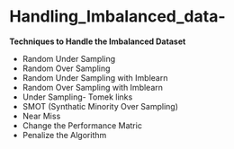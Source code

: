 ﻿# Handling_Imbalanced_data-

**Techniques to Handle the Imbalanced Dataset**

- Random Under Sampling
- Random Over Sampling
- Random Under Sampling with Imblearn
- Random Over Sampling with Imblearn
- Under Sampling- Tomek links
- SMOT (Synthatic Minority Over Sampling)
- Near Miss
- Change the Performance Matric
- Penalize the Algorithm

